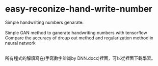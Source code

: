 # easy-reconize-hand-write-number
Simple handwriting numbers genarate:
<br>
<br>Simple GAN method to ganerate handwriting numbers with tensorflow
<br>Compare the accuracy of droup out method and regularization method in neural network

<br>所有程式的解讀寫在(手寫數字辨識by DNN.docx)裡面，可以從裡面下載學習。

